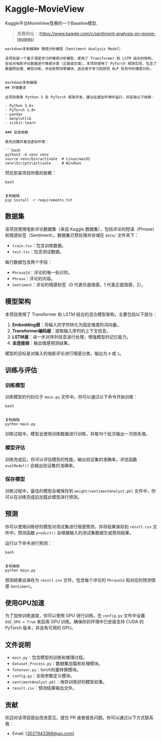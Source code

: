 # Kaggle-MovieView
Kaggle平台MovieView竞赛的一个Baseline模型.
> 竞赛网址：(https://www.kaggle.com/c/sentiment-analysis-on-movie-reviews)

```
markdown复制编辑# 情感分析模型（Sentiment Analysis Model）

该项目是一个基于深度学习的情感分析模型，使用了 Transformer 和 LSTM 结合的架构，旨在对电影评论数据进行情感分类（正面或负面）。本项目使用了 PyTorch 框架实现，包含了数据预处理、模型训练、评估和预测等模块，适合用于学习和研究 NLP 任务中的情感分析。


markdown复制编辑
## 环境要求

此项目使用 Python 3 及 PyTorch 框架开发，建议在虚拟环境中运行，并安装以下依赖：

- Python 3.6+
- PyTorch 1.8+
- pandas
- matplotlib
- scikit-learn

### 安装依赖

首先创建并激活虚拟环境：

```bash
python3 -m venv venv
source venv/bin/activate  # Linux/macOS
venv\Scripts\activate     # Windows
```

然后安装项目所需的依赖：

```
bash


复制编辑
pip install -r requirements.txt
```

## 数据集

该项目使用电影评论数据集（来自 Kaggle 数据集），包括评论的短语（Phrase）和情感标签（Sentiment）。数据集已预处理并存储在 `data/` 文件夹下：

- `train.tsv`：包含训练数据。
- `test.tsv`：包含测试数据。

每行数据包含两个字段：

- `PhraseId`：评论的唯一标识符。
- `Phrase`：评论的内容。
- `Sentiment`：评论的情感标签（0 代表负面情感，1 代表正面情感，2）。

## 模型架构

本项目使用了 Transformer 和 LSTM 结合的混合模型架构，主要包括以下部分：

1. **Embedding层**：将输入的字符转化为固定维度的词向量。
2. **Transformer编码器**：提取输入序列的上下文信息。
3. **LSTM层**：进一步对序列信息进行处理，增强模型的记忆能力。
4. **全连接层**：输出情感预测结果。

模型的目标是对输入的电影评论进行情感分类，输出为 `0` 或 `1`。

## 训练与评估

### 训练模型

训练模型的代码位于 `main.py` 文件中。你可以通过以下命令开始训练：

```
bash


复制编辑
python main.py
```

训练过程中，模型会使用训练数据进行训练，并每10个批次输出一次损失值。

### 模型评估

训练完成后，你可以评估模型的性能，输出验证集的准确率。评估函数 `evalModel()` 会输出验证集的准确率。

### 保存模型

训练过程中，最佳的模型会被保存到 `weight/sentimentAnalyst.pkl` 文件中，你可以在训练完成后加载此模型进行预测。

## 预测

你可以使用训练好的模型对测试集进行情感预测，并将结果保存到 `result.csv` 文件中。预测函数 `predict()` 会根据输入的测试集数据生成预测结果。

运行以下命令进行预测：

```
bash


复制编辑
python main.py
```

预测结果会保存为 `result.csv` 文件，包含每个评论的 `PhraseId` 和对应的预测情感 `Sentiment`。

## 使用GPU加速

为了加快训练速度，你可以使用 GPU 进行训练。在 `config.py` 文件中设置 `USE_GPU = True` 来启用 GPU 训练。确保你的环境中已安装支持 CUDA 的 PyTorch 版本，并且有可用的 GPU。

## 文件说明

- `main.py`：包含模型的训练和推理过程。
- `Dataset_Process.py`：数据集加载和处理模块。
- `Totensor.py`：torch向量转换模块。
- `config.py`：全局参数定义模块。
- `sentimentAnalyst.pkl`：保存训练好的模型权重。
- `result.csv`：预测结果输出文件。

## 贡献

欢迎对该项目提出改进意见，提交 PR 或者报告问题。你可以通过以下方式联系我：

- Email: [3027943368@qq.com]

